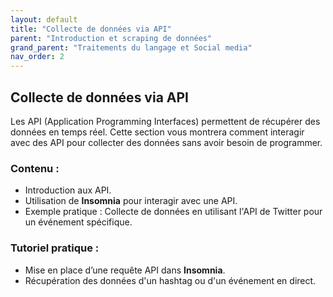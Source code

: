 ```yaml
---
layout: default
title: "Collecte de données via API"
parent: "Introduction et scraping de données"
grand_parent: "Traitements du langage et Social media"
nav_order: 2
---
```



## Collecte de données via API

Les API (Application Programming Interfaces) permettent de récupérer des données en temps réel. Cette section vous montrera comment interagir avec des API pour collecter des données sans avoir besoin de programmer.

### Contenu :
- Introduction aux API.
- Utilisation de **Insomnia** pour interagir avec une API.
- Exemple pratique : Collecte de données en utilisant l'API de Twitter pour un événement spécifique.

### Tutoriel pratique :
- Mise en place d’une requête API dans **Insomnia**.
- Récupération des données d'un hashtag ou d'un événement en direct.
